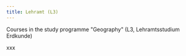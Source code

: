 ```yaml
---
title: Lehramt (L3)
---
```


Courses in the study programme "Geography" (L3, Lehramtsstudium Erdkunde)

<!--more-->


xxx
